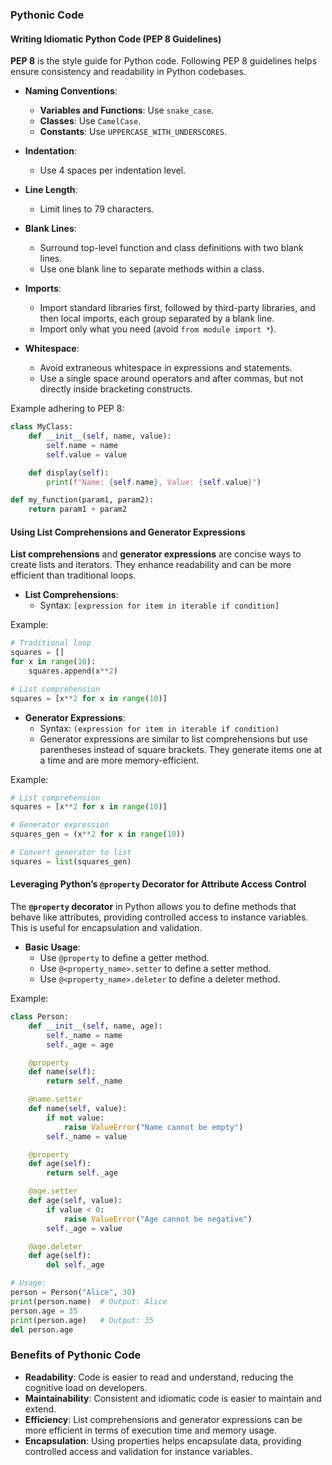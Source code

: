 ### Pythonic Code

#### Writing Idiomatic Python Code (PEP 8 Guidelines)

**PEP 8** is the style guide for Python code. Following PEP 8 guidelines helps ensure consistency and readability in Python codebases.

- **Naming Conventions**:

  - **Variables and Functions**: Use `snake_case`.
  - **Classes**: Use `CamelCase`.
  - **Constants**: Use `UPPERCASE_WITH_UNDERSCORES`.

- **Indentation**:

  - Use 4 spaces per indentation level.

- **Line Length**:

  - Limit lines to 79 characters.

- **Blank Lines**:

  - Surround top-level function and class definitions with two blank lines.
  - Use one blank line to separate methods within a class.

- **Imports**:

  - Import standard libraries first, followed by third-party libraries, and then local imports, each group separated by a blank line.
  - Import only what you need (avoid `from module import *`).

- **Whitespace**:
  - Avoid extraneous whitespace in expressions and statements.
  - Use a single space around operators and after commas, but not directly inside bracketing constructs.

Example adhering to PEP 8:

```python
class MyClass:
    def __init__(self, name, value):
        self.name = name
        self.value = value

    def display(self):
        print(f"Name: {self.name}, Value: {self.value}")

def my_function(param1, param2):
    return param1 + param2
```

#### Using List Comprehensions and Generator Expressions

**List comprehensions** and **generator expressions** are concise ways to create lists and iterators. They enhance readability and can be more efficient than traditional loops.

- **List Comprehensions**:
  - Syntax: `[expression for item in iterable if condition]`

Example:

```python
# Traditional loop
squares = []
for x in range(10):
    squares.append(x**2)

# List comprehension
squares = [x**2 for x in range(10)]
```

- **Generator Expressions**:
  - Syntax: `(expression for item in iterable if condition)`
  - Generator expressions are similar to list comprehensions but use parentheses instead of square brackets. They generate items one at a time and are more memory-efficient.

Example:

```python
# List comprehension
squares = [x**2 for x in range(10)]

# Generator expression
squares_gen = (x**2 for x in range(10))

# Convert generator to list
squares = list(squares_gen)
```

#### Leveraging Python’s `@property` Decorator for Attribute Access Control

The **`@property` decorator** in Python allows you to define methods that behave like attributes, providing controlled access to instance variables. This is useful for encapsulation and validation.

- **Basic Usage**:
  - Use `@property` to define a getter method.
  - Use `@<property_name>.setter` to define a setter method.
  - Use `@<property_name>.deleter` to define a deleter method.

Example:

```python
class Person:
    def __init__(self, name, age):
        self._name = name
        self._age = age

    @property
    def name(self):
        return self._name

    @name.setter
    def name(self, value):
        if not value:
            raise ValueError("Name cannot be empty")
        self._name = value

    @property
    def age(self):
        return self._age

    @age.setter
    def age(self, value):
        if value < 0:
            raise ValueError("Age cannot be negative")
        self._age = value

    @age.deleter
    def age(self):
        del self._age

# Usage:
person = Person("Alice", 30)
print(person.name)  # Output: Alice
person.age = 35
print(person.age)   # Output: 35
del person.age
```

### Benefits of Pythonic Code

- **Readability**: Code is easier to read and understand, reducing the cognitive load on developers.
- **Maintainability**: Consistent and idiomatic code is easier to maintain and extend.
- **Efficiency**: List comprehensions and generator expressions can be more efficient in terms of execution time and memory usage.
- **Encapsulation**: Using properties helps encapsulate data, providing controlled access and validation for instance variables.
